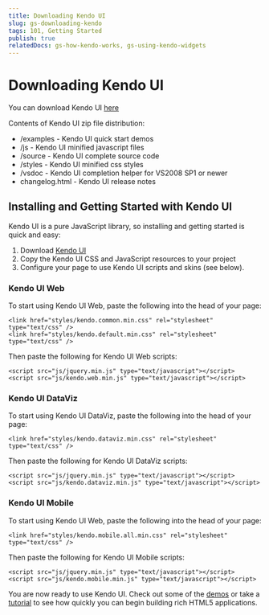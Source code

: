 ```yaml
---
title: Downloading Kendo UI
slug: gs-downloading-kendo
tags: 101, Getting Started
publish: true
relatedDocs: gs-how-kendo-works, gs-using-kendo-widgets
---
```


# Downloading Kendo UI

You can download Kendo UI [here](http://www.kendoui.com/download)

Contents of Kendo UI zip file distribution:

* /examples - Kendo UI quick start demos
* /js - Kendo UI minified javascript files
* /source - Kendo UI complete source code
* /styles - Kendo UI minified css styles
* /vsdoc - Kendo UI completion helper for VS2008 SP1 or newer
* changelog.html - Kendo UI release notes

## Installing and Getting Started with Kendo UI

Kendo UI is a pure JavaScript library, so installing and getting started is quick and easy:

1. Download [Kendo UI](http://www.kendoui.com/download)
2. Copy the Kendo UI CSS and JavaScript resources to your project
3. Configure your page to use Kendo UI scripts and skins (see below).  

### Kendo UI Web

To start using Kendo UI Web, paste the following into the head of your page:

    <link href="styles/kendo.common.min.css" rel="stylesheet" type="text/css" />
    <link href="styles/kendo.default.min.css" rel="stylesheet" type="text/css" />

Then paste the following for Kendo UI Web scripts:

    <script src="js/jquery.min.js" type="text/javascript"></script>
    <script src="js/kendo.web.min.js" type="text/javascript"></script>

### Kendo UI DataViz

To start using Kendo UI DataViz, paste the following into the head of your page:

    <link href="styles/kendo.dataviz.min.css" rel="stylesheet" type="text/css" />

Then paste the following for Kendo UI DataViz scripts:

    <script src="js/jquery.min.js" type="text/javascript"></script>
    <script src="js/kendo.dataviz.min.js" type="text/javascript"></script>

### Kendo UI Mobile

To start using Kendo UI Web, paste the following into the head of your page:

    <link href="styles/kendo.mobile.all.min.css" rel="stylesheet" type="text/css" />

Then paste the following for Kendo UI Mobile scripts:

    <script src="js/jquery.min.js" type="text/javascript"></script>
    <script src="js/kendo.mobile.min.js" type="text/javascript"></script>
    
You are now ready to use Kendo UI. Check out some of the [demos](http://demos.kendoui.com) or take a [tutorial](http://docs.kendoui.com/tutorials) to see how quickly you can begin building rich HTML5 applications.
